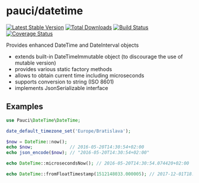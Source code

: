 # pauci/datetime

[![Latest Stable Version](https://poser.pugx.org/pauci/datetime/v/stable)](https://packagist.org/packages/pauci/datetime)
[![Total Downloads](https://poser.pugx.org/pauci/datetime/downloads)](https://packagist.org/packages/pauci/datetime)
[![Build Status](https://travis-ci.org/pauci/datetime.svg?branch=master)](https://travis-ci.org/pauci/datetime)
[![Coverage Status](https://coveralls.io/repos/pauci/datetime/badge.png?branch=master)](https://coveralls.io/r/pauci/datetime)

Provides enhanced DateTime and DateInterval objects
- extends built-in DateTimeImmutable object (to discourage the use of mutable version)
- provides various static factory methods
- allows to obtain current time including microseconds
- supports conversion to string (ISO 8601)
- implements JsonSerializable interface

## Examples

```php
use Pauci\DateTime\DateTime;

date_default_timezone_set('Europe/Bratislava');

$now = DateTime::now();
echo $now;              // 2016-05-20T14:30:54+02:00
echo json_encode($now); // "2016-05-20T14:30:54+02:00"

echo DateTime::microsecondsNow(); // 2016-05-20T14:30:54.074420+02:00

echo DateTime::fromFloatTimestamp(1512148033.000005); // 2017-12-01T18:07:13.000005+01:00
```
